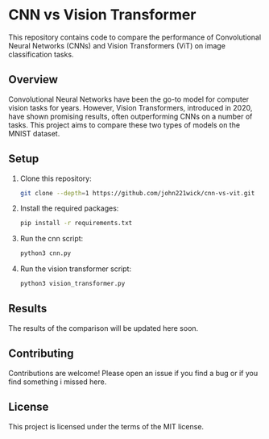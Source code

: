 # CNN vs Vision Transformer

This repository contains code to compare the performance of Convolutional Neural Networks (CNNs) and Vision Transformers (ViT) on image classification tasks.

## Overview

Convolutional Neural Networks have been the go-to model for computer vision tasks for years. However, Vision Transformers, introduced in 2020, have shown promising results, often outperforming CNNs on a number of tasks. This project aims to compare these two types of models on the MNIST dataset.

## Setup

1. Clone this repository:
    ```bash
    git clone --depth=1 https://github.com/john221wick/cnn-vs-vit.git
    ```
2. Install the required packages:
    ```bash
    pip install -r requirements.txt
    ```
3. Run the cnn script:
    ```bash
    python3 cnn.py
    ```
4. Run the vision transformer script:
    ```bash
    python3 vision_transformer.py
    ```

## Results

The results of the comparison will be updated here soon.

## Contributing

Contributions are welcome! Please open an issue if you find a bug or if you find something i missed here.

## License

This project is licensed under the terms of the MIT license.
